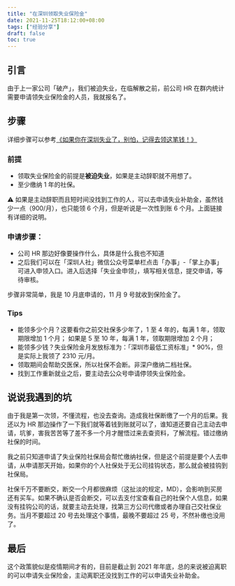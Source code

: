 ```yaml
---
title: "在深圳领取失业保险金"
date: 2021-11-25T18:12:00+08:00
tags: ["经验分享"] 
draft: false
toc: true
---
```


## 引言

由于上一家公司「破产」，我们被迫失业，在临解散之前，前公司 HR 在群内统计需要申请领失业保险金的人员，我就报名了。

## 步骤

详细步骤可以参考[《如果你在深圳失业了，别怕，记得去领这笔钱！》](https://mp.weixin.qq.com/s/c4pG2cP_PiRElw8WpqSWpQ)

<!--more-->

### 前提

- 领取失业保险金的前提是**被迫失业**，如果是主动辞职就不用想了。
- 至少缴纳 1 年的社保。

⚠️ 如果是主动辞职而且短时间没找到工作的人，可以去申请失业补助金，虽然钱少一点（900/月），也只能领 6 个月，但是听说是一次性到账 6 个月。上面链接有详细的说明。

### 申请步骤：

- 公司 HR 那边好像要操作什么，具体是什么我也不知道
- 之后我们可以在「深圳人社」微信公众号菜单栏点击「办事」-「掌上办事」可进入申领入口。进入后选择「失业金申领」，填写相关信息，提交申请，等待审核。

步骤非常简单，我是 10 月底申请的，11 月 9 号就收到保险金了。

### Tips

- 能领多少个月？这要看你之前交社保多少年了，1 至 4 年的，每满 1 年，领取期限增加 1 个月； 如果是 5 至 10 年，每满 1 年，领取期限增加 2 个月；
- 能领多少钱？失业保险金月发放标准为：「深圳市最低工资标准」* 90%，但是实际上我领了 2310 元/月。
- 领取期间会帮助交医保，所以社保不会断。非深户缴纳二档社保。
- 找到工作重新就业之后，要主动去公众号申请停领失业保险金。

## 说说我遇到的坑

由于我是第一次领，不懂流程，也没去查询。造成我社保断缴了一个月的后果。我还以为 HR 那边操作了一下我们就等着钱到账就可以了，谁知道还要自己主动去申请，坑爹，害我苦苦等了差不多一个月才醒悟过来去查资料，了解流程。错过缴纳社保的时间。

我之前只知道申请了失业保险社保局会帮忙缴纳社保，但是这个前提是要个人去申请，从申请那天开始，如果你的个人社保处于无公司挂钩状态，那么就会被挂钩到社保局。

社保千万不要断交，断交一个月都很麻烦（这扯淡的规定，MD），会影响到买房还有买车。如果不确认是否会断交，可以去支付宝查看自己的社保个人信息，如果没有挂钩公司的话，就要主动去处理，找第三方公司代缴或者办理自己交社保业务。当月不要超过 20 号去处理这个事情，最晚不要超过 25 号，不然补缴也没用了。

## 最后

这个政策貌似是疫情期间才有的，目前是截止到 2021 年年底，总的来说被迫离职的可以申请失业保险金，主动离职还没找到工作的可以申请失业补助金。